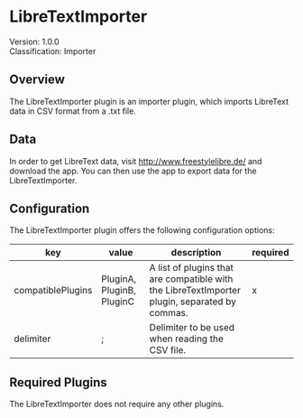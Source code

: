# LibreTextImporter
Version: 1.0.0  
Classification: Importer

Overview
-----
The LibreTextImporter plugin is an importer plugin, which imports LibreText data in CSV format from a .txt file.

Data
-----
In order to get LibreText data, visit http://www.freestylelibre.de/ and download the app. You can then use the app to export data for the LibreTextImporter.

Configuration
-----
The LibreTextImporter plugin offers the following configuration options:

| key  | value | description | required |
| ------------- | ------------- |  ------------- | ------------- |
| compatiblePlugins | PluginA, PluginB, PluginC | A list of plugins that are compatible with the LibreTextImporter plugin, separated by commas. | x
| delimiter | ; | Delimiter to be used when reading the CSV file. | 

Required Plugins
-----
The LibreTextImporter does not require any other plugins.